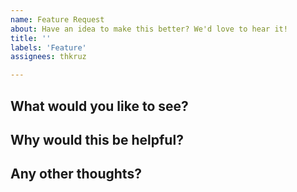 ```yaml
---
name: Feature Request
about: Have an idea to make this better? We'd love to hear it!
title: ''
labels: 'Feature'
assignees: thkruz

---
```


<!--
Got a cool idea? Awesome! Tell us about it below.
Don't stress about being perfect - we just want to understand what you're thinking.
-->

## What would you like to see?
<!-- Describe your idea in plain English -->

## Why would this be helpful?
<!-- What problem would this solve or what would it make easier? -->

## Any other thoughts?
<!-- Mockups, examples, or additional context (totally optional!) -->
